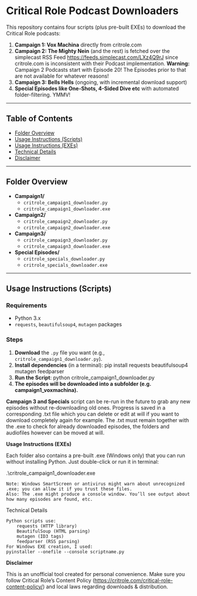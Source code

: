 # Critical Role Podcast Downloaders

This repository contains four scripts (plus pre-built EXEs) to download
the Critical Role podcasts:

1. **Campaign 1: Vox Machina**  directly from critrole.com
2. **Campaign 2: The Mighty Nein**  (and the rest) is fetched over the simplecast RSS Feed https://feeds.simplecast.com/LXz4Q9rJ
  since critrole.com is inconsistent with their Podcast implementation. **Warning:** Campaign 2 Podcasts start with Episode 20!
   The Episodes prior to that are not available for whatever reasons!
3. **Campaign 3: Bells Hells** (ongoing, with incremental download support)
4. **Special Episodes like One-Shots, 4-Sided Dive etc** with automated folder-filtering. YMMV!

---

## Table of Contents

- [Folder Overview](#folder-overview)
- [Usage Instructions (Scripts)](#usage-instructions-scripts)
- [Usage Instructions (EXEs)](#usage-instructions-exes)
- [Technical Details](#technical-details)
- [Disclaimer](#disclaimer)

---

## Folder Overview

- **Campaign1/**
  - `critrole_campaign1_downloader.py`  
  - `critrole_campaign1_downloader.exe`
- **Campaign2/**
  - `critrole_campaign2_downloader.py`  
  - `critrole_campaign2_downloader.exe`
- **Campaign3/**
  - `critrole_campaign3_downloader.py`  
  - `critrole_campaign3_downloader.exe`
- **Special Episodes/**
  - `critrole_specials_downloader.py`  
  - `critrole_specials_downloader.exe`

---

## Usage Instructions (Scripts)

### Requirements
- Python 3.x
- `requests`, `beautifulsoup4`, `mutagen` packages

### Steps
1. **Download** the `.py` file you want (e.g., `critrole_campaign1_downloader.py`).
2. **Install dependencies** (in a terminal):
      pip install requests beautifulsoup4 mutagen feedparser
3. **Run the Script**: 
   python critrole_campaign1_downloader.py
4. **The episodes will be downloaded into a subfolder (e.g. campaign1_voxmachina).**

**Campaign 3 and Specials** script can be re-run in the future to grab any new episodes without re-downloading old ones.
Progress is saved in a corresponding .txt file which you can delete or edit at will if you want to download completely again for example.
The .txt must remain together with the .exe to check for already downloaded episodes, the folders and audiofiles however can be moved at will.



**Usage Instructions (EXEs)**

Each folder also contains a pre-built .exe (Windows only) that you can run without installing Python. Just double-click or run it in terminal:

.\critrole_campaign1_downloader.exe


    Note: Windows SmartScreen or antivirus might warn about unrecognized .exe; you can allow it if you trust these files.
    Also: The .exe might produce a console window. You’ll see output about how many episodes are found, etc.

Technical Details

    Python scripts use:
        requests (HTTP library)
        BeautifulSoup (HTML parsing)
        mutagen (ID3 tags)
        feedparser (RSS parsing)
    For Windows EXE creation, I used: 
    pyinstaller --onefile --console scriptname.py




**Disclaimer**

This is an unofficial tool created for personal convenience.
Make sure you follow Critical Role’s Content Policy (https://critrole.com/critical-role-content-policy/) and local laws regarding downloads & distribution.
